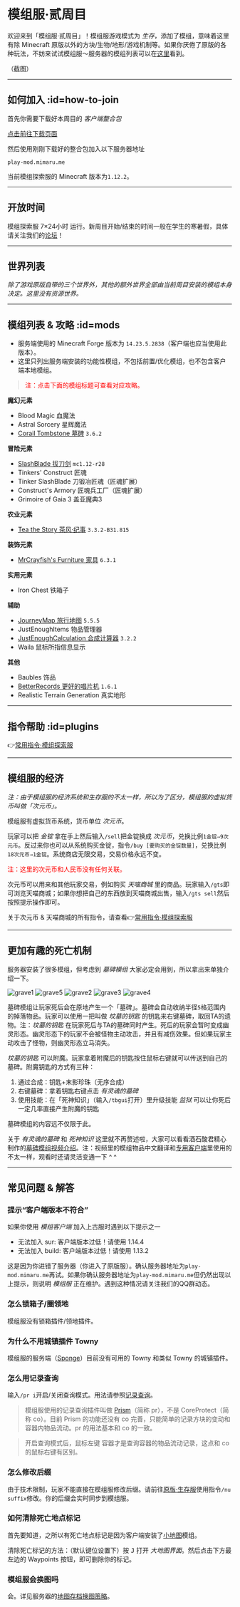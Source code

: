 # 模组服·贰周目

欢迎来到「模组服·贰周目」！模组服游戏模式为 *生存*，添加了模组，意味着这里有除 Minecraft 原版以外的方块/生物/地形/游戏机制等。如果你厌倦了原版的各种玩法，不妨来试试模组服～服务器的模组列表可以在[这里](#mods)看到。

（截图）

----

## 如何加入 :id=how-to-join

首先你需要下载好本周目的 *客户端整合包*

<a href="#/downloads.md" target="_blank" class="button">点击前往下载页面</a>

然后使用刚刚下载好的整合包加入以下服务器地址

    play-mod.mimaru.me

当前模组探索服的 Minecraft 版本为`1.12.2`。

----

## 开放时间

模组探索服 7×24小时 运行。新周目开始/结束的时间一般在学生的寒暑假，具体请关注我们的[论坛][bbs]！

----

## 世界列表

*除了游戏原版自带的三个世界外，其他的额外世界全部由当前周目安装的模组本身决定。这里没有资源世界。*

----

## 模组列表 & 攻略 :id=mods

- 服务端使用的 Minecraft Forge 版本为 `14.23.5.2838`（客户端也应当使用此版本）。
- 这里只列出服务端安装的功能性模组，不包括前置/优化模组，也不包含客户端本地模组。

> <span style="color: red">注：点击下面的模组标题可查看对应攻略。</span>

**魔幻元素**

- Blood Magic 血魔法
- Astral Sorcery 星辉魔法
- [Corail Tombstone 墓碑][ct] `3.6.2`

**冒险元素**

- [SlashBlade 拔刀剑][sb] `mc1.12-r28`
- Tinkers' Construct 匠魂
- Tinker SlashBlade 刀锻冶匠魂（匠魂扩展）
- Construct's Armory 匠魂兵工厂（匠魂扩展）
- Grimoire of Gaia 3 盖亚魔典3

**农业元素**

- [Tea the Story 茶风·纪事][ts] `3.3.2-B31.815`

**装饰元素**

- [MrCrayfish's Furniture 家具][furniture] `6.3.1`

**实用元素**

- Iron Chest 铁箱子

**辅助**

- [JourneyMap 旅行地图][journeymap] `5.5.5`
- JustEnoughItems 物品管理器
- [JustEnoughCalculation 合成计算器][jec] `3.2.2`
- Waila 鼠标所指信息显示

**其他**

- Baubles 饰品
- [BetterRecords 更好的唱片机][betterrecords] `1.6.1`
- Realistic Terrain Generation 真实地形

[journeymap]: https://www.mcbbs.net/thread-612917-1-1.html
[furniture]: https://www.bilibili.com/video/av10407590
[tc]: https://www.bilibili.com/video/av8317656
[betterrecords]: https://bbs.mimaru.me/d/320
[ts]: https://www.mcmod.cn/class/557.html
[sb]: https://www.mcmod.cn/class/366.html
[ct]: https://www.bilibili.com/video/av55562073
[jec]: https://www.mcbbs.net/thread-561503-1-1.html

----

## 指令帮助 :id=plugins

👉[常用指令·模组探索服](/welcome/commands-modded-v1.md)

----

## 模组服的经济

*注：由于模组服的经济系统和生存服的不太一样，所以为了区分，模组服的虚拟货币叫做「次元币」。*

模组服有虚拟货币系统，货币单位 *次元币*。

玩家可以把 *金锭* 拿在手上然后输入`/sell`把金锭换成 *次元币*，兑换比例`1金锭⇒9次元币`。反过来你也可以从系统购买金锭，指令`/buy [要购买的金锭数量]`，兑换比例`18次元币⇒1金锭`。系统商店无限交易，交易价格永远不变。

<font color="red">注：这里的次元币和人民币没有任何关联。</font>

次元币可以用来和其他玩家交易，例如购买 *天喵商城* 里的商品。玩家输入`/gts`即可浏览天喵商城；如果你想把自己的东西放到天喵商城出售，输入`/gts sell`然后按照提示操作即可。

关于次元币 & 天喵商城的所有指令，请查看👉[常用指令·模组探索服](/welcome/commands-modded-v1.md)

----

## 更加有趣的死亡机制

服务器安装了很多模组，但考虑到 *墓碑模组* 大家必定会用到，所以拿出来单独介绍一下。

![grave1](https://upload.cc/i1/2019/12/11/pm9uxo.jpg ':size=150')
![grave5](https://upload.cc/i1/2019/12/11/2TFicH.jpg ':size=150')
![grave2](https://upload.cc/i1/2019/12/11/KGbLa6.png ':size=150')
![grave3](https://upload.cc/i1/2019/12/11/koWi8J.jpg ':size=150')
![grave4](https://upload.cc/i1/2019/12/11/NSZmT5.jpg ':size=150')

墓碑模组让玩家死后会在原地产生一个「墓碑」。墓碑会自动收纳半径`5`格范围内的掉落物品。玩家可以使用一把叫做 *坟墓的钥匙* 的钥匙来右键墓碑，取回TA的遗物。注：*坟墓的钥匙* 在玩家死后与TA的墓碑同时产生。死后的玩家会暂时变成幽灵形态。幽灵形态下的玩家不会被怪物主动攻击，并且有减伤效果。但如果玩家主动攻击了怪物，则幽灵形态立马消失。

*坟墓的钥匙* 可以附魔。玩家拿着附魔后的钥匙按住鼠标右键就可以传送到自己的墓碑。附魔钥匙的方式有三种：

1. 通过合成：钥匙+末影珍珠（无序合成）
2. 右键墓碑：拿着钥匙右键点击 *有灵魂的墓碑*
3. 使用技能：在「死神知识」（输入`/tbgui`打开）里升级技能 *监狱* 可以让你死后一定几率直接产生附魔的钥匙

墓碑模组的内容远不仅限于此。

关于 *有灵魂的墓碑* 和 *死神知识* 这里就不再赘述啦，大家可以看看酒石酸君精心制作的[墓碑模组视频介绍][ct]。注：视频里的模组物品中文翻译和[专用客户端](#client)里使用的不太一样，观看时还请灵活变通一下 ^ ^

----

## 常见问题 & 解答

### 提示“客户端版本不符合”

如果你使用 *模组客户端* 加入上古服时遇到以下提示之一

- 无法加入 sur: 客户端版本过低！请使用 1.14.4
- 无法加入 build: 客户端版本过低！请使用 1.13.2

这是因为你进错了服务器（你进入了原版服）。确认服务器地址为`play-mod.mimaru.me`再试。如果你确认服务器地址为`play-mod.mimaru.me`但仍然出现以上提示，则说明 *模组服* 正在维护。遇到这种情况请关注我们的QQ群动态。

### 怎么锁箱子/圈领地

模组服没有锁箱插件/领地插件。

### 为什么不用城镇插件 Towny

模组服的服务端（[Sponge](https://www.spongepowered.org/)）目前没有可用的 Towny 和类似 Towny 的城镇插件。

### 怎么用记录查询

输入`/pr i`开启/关闭查询模式。用法请参照[记录查询](/plugins/logblock.md#usage)。

> 模组服使用的记录查询插件叫做 [Prism](https://github.com/prism/Prism)（简称 pr），不是 CoreProtect（简称 co）。目前 Prism 的功能还没有 co 完善，只能简单的记录方块的变动和容器内物品流动。pr 的用法基本和 co 的一致。

> 开启查询模式后，<kbd>鼠标左键</kbd> 容器才是查询容器的物品流动记录，这点和 co 的鼠标右键有区别。

### 怎么修改后缀

由于技术限制，玩家不能直接在模组服修改后缀。请前往[原版·生存服](/mc-servers/survival.md)使用指令`/nu suffix`修改。你的后缀会实时同步到模组服。

### 如何清除死亡地点标记

首先要知道，之所以有死亡地点标记是因为客户端安装了[小地图][journeymap]模组。

清除死亡标记的方法：（默认键位设置下）按 <kbd>J</kbd> 打开 *大地图界面*。然后点击下方最左边的 Waypoints 按钮，即可删除你的标记。

### 模组服会换图吗

会。详见服务器的[地图存档换图策略](/welcome/faq.md#save-policy)。

[the_overworld]: https://minecraft-zh.gamepedia.com/%E4%B8%BB%E4%B8%96%E7%95%8C
[the_nether]: https://minecraft-zh.gamepedia.com/%E4%B8%8B%E7%95%8C
[the_end]: https://minecraft-zh.gamepedia.com/%E6%9C%AB%E8%B7%AF%E4%B9%8B%E5%9C%B0
[superflat]: https://minecraft-zh.gamepedia.com/%E8%B6%85%E5%B9%B3%E5%9D%A6%E4%B8%96%E7%95%8C
[bbs]: http://bbs.mimaru.me/
